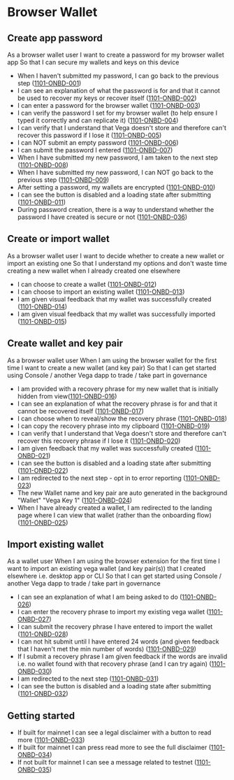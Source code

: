 # Browser Wallet

## Create app password

As a browser wallet user I want to create a password for my browser wallet app So that I can secure my wallets and keys on this device

- When I haven't submitted my password, I can go back to the previous step (<a name="1101-ONBD-001" href="#1101-ONBD-001">1101-ONBD-001</a>)
- I can see an explanation of what the password is for and that it cannot be used to recover my keys or recover itself (<a name="1101-ONBD-002" href="#1101-ONBD-002">1101-ONBD-002</a>)
- I can enter a password for the browser wallet (<a name="1101-ONBD-003" href="#1101-ONBD-003">1101-ONBD-003</a>)
- I can verify the password I set for my browser wallet (to help ensure I typed it correctly and can replicate it) (<a name="1101-ONBD-004" href="#1101-ONBD-004">1101-ONBD-004</a>)
- I can verify that I understand that Vega doesn't store and therefore can't recover this password if I lose it (<a name="1101-ONBD-005" href="#1101-ONBD-005">1101-ONBD-005</a>)
- I can NOT submit an empty password (<a name="1101-ONBD-006" href="#1101-ONBD-006">1101-ONBD-006</a>)
- I can submit the password I entered (<a name="1101-ONBD-007" href="#1101-ONBD-007">1101-ONBD-007</a>)
- When I have submitted my new password, I am taken to the next step (<a name="1101-ONBD-008" href="#1101-ONBD-008">1101-ONBD-008</a>)
- When I have submitted my new password, I can NOT go back to the previous step (<a name="1101-ONBD-009" href="#1101-ONBD-009">1101-ONBD-009</a>)
- After setting a password, my wallets are encrypted (<a name="1101-ONBD-010" href="#1101-ONBD-010">1101-ONBD-010</a>)
- I can see the button is disabled and a loading state after submitting (<a name="1101-ONBD-011" href="#1101-ONBD-011">1101-ONBD-011</a>)
- During password creation, there is a way to understand whether the password I have created is secure or not (<a name="1101-ONBD-036" href="#1101-ONBD-036">1101-ONBD-036</a>)

## Create or import wallet

As a browser wallet user I want to decide whether to create a new wallet or import an existing one So that I understand my options and don't waste time creating a new wallet when I already created one elsewhere

- I can choose to create a wallet (<a name="1101-ONBD-012" href="#1101-ONBD-012">1101-ONBD-012</a>)
- I can choose to import an existing wallet (<a name="1101-ONBD-013" href="#1101-ONBD-013">1101-ONBD-013</a>)
- I am given visual feedback that my wallet was successfully created (<a name="1101-ONBD-014" href="#1101-ONBD-014">1101-ONBD-014</a>)
- I am given visual feedback that my wallet was successfully imported (<a name="1101-ONBD-015" href="#1101-ONBD-015">1101-ONBD-015</a>)

## Create wallet and key pair

As a browser wallet user When I am using the browser wallet for the first time I want to create a new wallet (and key pair) So that I can get started using Console / another Vega dapp to trade / take part in governance

- I am provided with a recovery phrase for my new wallet that is initially hidden from view(<a name="1101-ONBD-016" href="#1101-ONBD-016">1101-ONBD-016</a>)
- I can see an explanation of what the recovery phrase is for and that it cannot be recovered itself (<a name="1101-ONBD-017" href="#1101-ONBD-017">1101-ONBD-017</a>)
- I can choose when to reveal/show the recovery phrase (<a name="1101-ONBD-018" href="#1101-ONBD-018">1101-ONBD-018</a>)
- I can copy the recovery phrase into my clipboard (<a name="1101-ONBD-019" href="#1101-ONBD-019">1101-ONBD-019</a>)
- I can verify that I understand that Vega doesn't store and therefore can't recover this recovery phrase if I lose it (<a name="1101-ONBD-020" href="#1101-ONBD-020">1101-ONBD-020</a>)
- I am given feedback that my wallet was successfully created (<a name="1101-ONBD-021" href="#1101-ONBD-021">1101-ONBD-021</a>)
- I can see the button is disabled and a loading state after submitting (<a name="1101-ONBD-022" href="#1101-ONBD-022">1101-ONBD-022</a>)
- I am redirected to the next step - opt in to error reporting (<a name="1101-ONBD-023" href="#1101-ONBD-023">1101-ONBD-023</a>)
- The new Wallet name and key pair are auto generated in the background "Wallet" "Vega Key 1" (<a name="1101-ONBD-024" href="#1101-ONBD-024">1101-ONBD-024</a>)
- When I have already created a wallet, I am redirected to the landing page where I can view that wallet (rather than the onboarding flow) (<a name="1101-ONBD-025" href="#1101-ONBD-025">1101-ONBD-025</a>)

## Import existing wallet

As a wallet user When I am using the browser extension for the first time I want to import an existing vega wallet (and key pair(s)) that I created elsewhere i.e. desktop app or CLI So that I can get started using Console / another Vega dapp to trade / take part in governance

- I can see an explanation of what I am being asked to do (<a name="1101-ONBD-026" href="#1101-ONBD-026">1101-ONBD-026</a>)
- I can enter the recovery phrase to import my existing vega wallet (<a name="1101-ONBD-027" href="#1101-ONBD-027">1101-ONBD-027</a>)
- I can submit the recovery phrase I have entered to import the wallet (<a name="1101-ONBD-028" href="#1101-ONBD-028">1101-ONBD-028</a>)
- I can not hit submit until I have entered 24 words (and given feedback that I haven't met the min number of words) (<a name="1101-ONBD-029" href="#1101-ONBD-029">1101-ONBD-029</a>)
- If I submit a recovery phrase I am given feedback if the words are invalid i.e. no wallet found with that recovery phrase (and I can try again) (<a name="1101-ONBD-030" href="#1101-ONBD-030">1101-ONBD-030</a>)
- I am redirected to the next step (<a name="1101-ONBD-031" href="#1101-ONBD-031">1101-ONBD-031</a>)
- I can see the button is disabled and a loading state after submitting (<a name="1101-ONBD-032" href="#1101-ONBD-032">1101-ONBD-032</a>)

## Getting started

- If built for mainnet I can see a legal disclaimer with a button to read more (<a name="1101-ONBD-033" href="#1101-ONBD-033">1101-ONBD-033</a>)
- If built for mainnet I can press read more to see the full disclaimer (<a name="1101-ONBD-034" href="#1101-ONBD-034">1101-ONBD-034</a>)
- If not built for mainnet I can see a message related to testnet (<a name="1101-ONBD-035" href="#1101-ONBD-035">1101-ONBD-035</a>)
